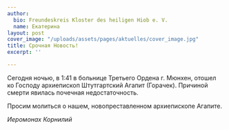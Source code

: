 ```yaml
---
author:
  bio: Freundeskreis Kloster des heiligen Hiob e. V.
  name: Екатерина
layout: post
cover_image: "/uploads/assets/pages/aktuelles/cover_image.jpg"
title: Срочная Новость!
excerpt: ''

---
```

Сегодня ночью, в 1:41 в больнице Третьего Ордена г. Мюнхен, отошел ко Господу архиепископ Штутгартский Агапит (Горачек). Причиной смерти явилась почечная недостаточность. 

Просим молиться о нашем, новопреставленном архиепископе Агапите.

_Иеромонах Корнилий_